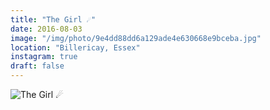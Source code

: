 ```yaml
---
title: "The Girl ☄"
date: 2016-08-03
image: "/img/photo/9e4dd88dd6a129ade4e630668e9bceba.jpg"
location: "Billericay, Essex"
instagram: true
draft: false
---
```


![The Girl ☄](/img/photo/9e4dd88dd6a129ade4e630668e9bceba.jpg)
